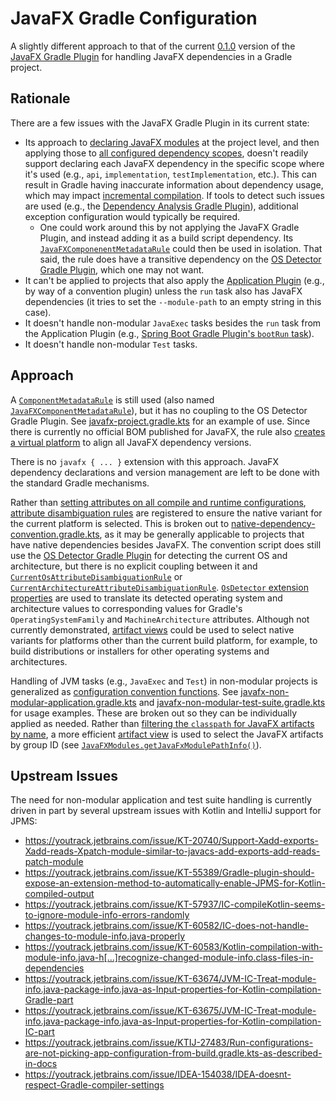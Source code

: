 # JavaFX Gradle Configuration

A slightly different approach to that of the current
[0.1.0](https://github.com/openjfx/javafx-gradle-plugin/releases/tag/0.1.0)
version of the
[JavaFX Gradle Plugin](https://github.com/openjfx/javafx-gradle-plugin)
for handling JavaFX dependencies in a Gradle project.

## Rationale

There are a few issues with the JavaFX Gradle Plugin in its current state:

* Its approach to
  [declaring JavaFX modules](https://github.com/openjfx/javafx-gradle-plugin/tree/0.1.0?tab=readme-ov-file#2-specify-javafx-modules)
  at the project level, and then applying those to
  [all configured dependency scopes](https://github.com/openjfx/javafx-gradle-plugin/tree/0.1.0?tab=readme-ov-file#5-dependency-scope),
  doesn't readily support declaring each JavaFX dependency in the specific scope
  where it's used (e.g., `api`, `implementation`, `testImplementation`,
  etc.). This can result in Gradle having inaccurate information about
  dependency usage, which may impact
  [incremental compilation](https://docs.gradle.org/8.14.3/userguide/java_plugin.html#sec:incremental_compile).
  If tools to detect such issues are used (e.g., the
  [Dependency Analysis Gradle Plugin](https://github.com/autonomousapps/dependency-analysis-gradle-plugin)),
  additional exception configuration would typically be required.
    * One could work around this by not applying the JavaFX Gradle Plugin, and
      instead adding it as a build script dependency. Its
      [
      `JavaFXComponenentMetadataRule`](https://github.com/openjfx/javafx-gradle-plugin/blob/0.1.0/src/main/java/org/openjfx/gradle/metadatarule/JavaFXComponentMetadataRule.java)
      could then be used in isolation. That said, the rule does have a
      transitive dependency on the
      [OS Detector Gradle Plugin](https://github.com/google/osdetector-gradle-plugin),
      which one may not want.
* It can't be applied to projects that also apply the
  [Application Plugin](https://docs.gradle.org/8.14.3/userguide/application_plugin.html)
  (e.g., by way of a convention plugin) unless the `run` task also has JavaFX
  dependencies (it tries to set the `--module-path` to an empty string in this
  case).
* It doesn't handle non-modular `JavaExec` tasks besides the `run` task from
  the Application Plugin (e.g.,
  [Spring Boot Gradle Plugin's
  `bootRun` task](https://docs.spring.io/spring-boot/gradle-plugin/running.html)).
* It doesn't handle non-modular `Test` tasks.

## Approach

A
[
`ComponentMetadataRule`](https://docs.gradle.org/8.14.3/userguide/component_metadata_rules.html)
is still used (also named
[
`JavaFXComponentMetadataRule`](build-logic/src/main/kotlin/com/ianbrandt/buildlogic/artifacts/javafx/JavaFXComponentMetadataRule.kt)),
but it has no coupling to the OS Detector Gradle Plugin. See
[javafx-project.gradle.kts](build-logic/src/main/kotlin/com.ianbrandt.buildlogic.javafx-project.gradle.kts)
for an example of use. Since there is currently no official BOM published for
JavaFX, the rule also
[creates a virtual platform](https://docs.gradle.org/8.14.3/userguide/how_to_align_dependency_versions.html#sec:align-versions-unpublished)
to align all JavaFX dependency versions.

There is no `javafx { ... }` extension with this approach. JavaFX dependency
declarations and version management are left to be done with the standard
Gradle mechanisms.

Rather than
[setting attributes on all compile and runtime configurations](https://github.com/openjfx/javafx-gradle-plugin/blob/0.1.0/src/main/java/org/openjfx/gradle/JavaFXOptions.java#L101),
[attribute disambiguation rules](https://docs.gradle.org/8.14.3/userguide/variant_attributes.html#sec:abm-disambiguation-rules)
are registered to ensure the native variant for the current platform is
selected. This is broken out to
[native-dependency-convention.gradle.kts](build-logic/src/main/kotlin/com.ianbrandt.buildlogic.native-dependency-convention.gradle.kts),
as it may be generally applicable to projects that have native dependencies
besides JavaFX. The convention script does still use the
[OS Detector Gradle Plugin](https://github.com/google/osdetector-gradle-plugin)
for detecting the current OS and architecture, but there is no explicit
coupling between it and
[
`CurrentOsAttributeDisambiguationRule`](build-logic/src/main/kotlin/com/ianbrandt/buildlogic/attributes/nativeplatform/CurrentOsAttributeDisambiguationRule.kt)
or
[
`CurrentArchitectureAttributeDisambiguationRule`](build-logic/src/main/kotlin/com/ianbrandt/buildlogic/attributes/nativeplatform/CurrentArchitectureAttributeDisambiguationRule.kt).
[
`OsDetector` extension properties](build-logic/src/main/kotlin/com/ianbrandt/buildlogic/plugins/osdetector/OsDetectorExtensions.kt)
are used to translate its detected operating system and architecture values to
corresponding values for Gradle's `OperatingSystemFamily` and
`MachineArchitecture` attributes. Although not currently demonstrated,
[artifact views](https://docs.gradle.org/8.14.3/userguide/artifact_views.html)
could be used to select native variants for platforms other than the current
build platform, for example, to build distributions or installers for other
operating systems and architectures.

Handling of JVM tasks (e.g., `JavaExec` and `Test`) in non-modular projects is
generalized as
[configuration convention functions](build-logic/src/main/kotlin/com/ianbrandt/buildlogic/tasks/nonmodular/NonModularJvmTasks.kt).
See
[javafx-non-modular-application.gradle.kts](build-logic/src/main/kotlin/com.ianbrandt.buildlogic.javafx-non-modular-application.gradle.kts)
and
[javafx-non-modular-test-suite.gradle.kts](build-logic/src/main/kotlin/com.ianbrandt.buildlogic.javafx-non-modular-test-suite.gradle.kts)
for usage examples. These are broken out so they can be individually applied as
needed. Rather than [filtering the
`classpath` for JavaFX artifacts by name](https://github.com/openjfx/javafx-gradle-plugin/blob/0.1.0/src/main/java/org/openjfx/gradle/JavaFXPlugin.java#L113-L114),
a more efficient
[artifact view](https://docs.gradle.org/8.14.3/userguide/artifact_views.html)
is used to select the JavaFX artifacts by group ID (see
[
`JavaFXModules.getJavaFxModulePathInfo()`](build-logic/src/main/kotlin/com/ianbrandt/buildlogic/conventions/javafx/JavaFXModules.kt)).

## Upstream Issues

The need for non-modular application and test suite handling is currently driven
in part by several upstream issues with Kotlin and IntelliJ support for JPMS:

* https://youtrack.jetbrains.com/issue/KT-20740/Support-Xadd-exports-Xadd-reads-Xpatch-module-similar-to-javacs-add-exports-add-reads-patch-module
* https://youtrack.jetbrains.com/issue/KT-55389/Gradle-plugin-should-expose-an-extension-method-to-automatically-enable-JPMS-for-Kotlin-compiled-output
* https://youtrack.jetbrains.com/issue/KT-57937/IC-compileKotlin-seems-to-ignore-module-info-errors-randomly
* https://youtrack.jetbrains.com/issue/KT-60582/IC-does-not-handle-changes-to-module-info.java-properly
* https://youtrack.jetbrains.com/issue/KT-60583/Kotlin-compilation-with-module-info.java-h[…]recognize-changed-module-info.class-files-in-dependencies
* https://youtrack.jetbrains.com/issue/KT-63674/JVM-IC-Treat-module-info.java-package-info.java-as-Input-properties-for-Kotlin-compilation-Gradle-part
* https://youtrack.jetbrains.com/issue/KT-63675/JVM-IC-Treat-module-info.java-package-info.java-as-Input-properties-for-Kotlin-compilation-IC-part
* https://youtrack.jetbrains.com/issue/KTIJ-27483/Run-configurations-are-not-picking-app-configuration-from-build.gradle.kts-as-described-in-docs
* https://youtrack.jetbrains.com/issue/IDEA-154038/IDEA-doesnt-respect-Gradle-compiler-settings
